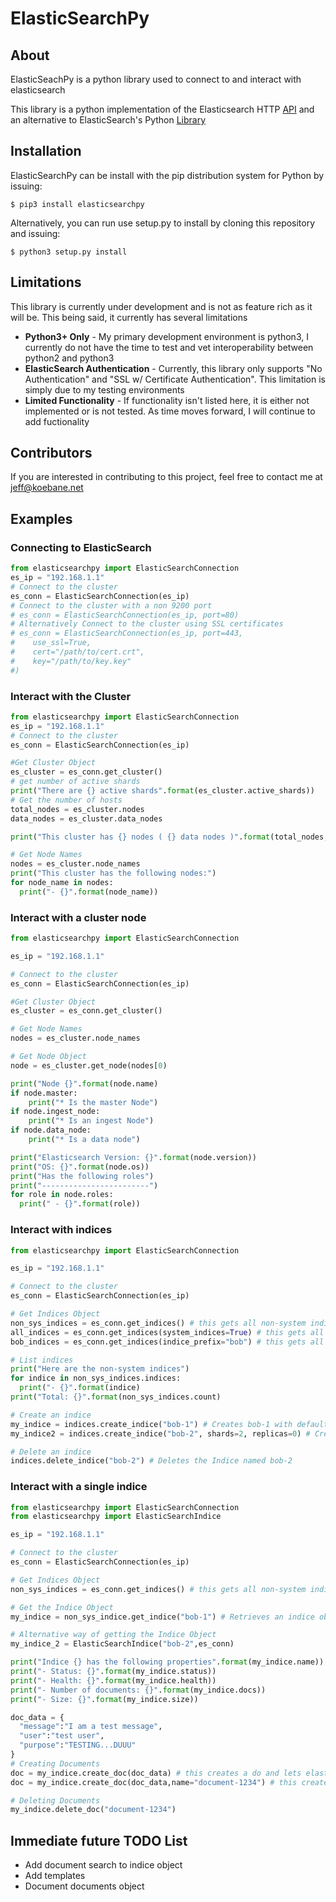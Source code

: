 # ElasticSearchPy

## About
ElasticSeachPy is a python library used to connect to and interact with elasticsearch

This library is a python implementation of the Elasticsearch HTTP [API](https://www.elastic.co/guide/en/elasticsearch/reference/current/docs.html) and an alternative to ElasticSearch's Python [Library](https://elasticsearch-py.readthedocs.io/en/master/api.html)

## Installation
ElasticSearchPy can be install with the pip distribution system for Python by issuing:
```
$ pip3 install elasticsearchpy
```
Alternatively, you can run use setup.py to install by cloning this repository and issuing:
```
$ python3 setup.py install
```

## Limitations
This library is currently under development and is not as feature rich as it will be.  This being said, it currently has several limitations
* **Python3+ Only** - My primary development environment is python3, I currently do not have the time to test and vet interoperability between python2 and python3
* **ElasticSearch Authentication** - Currently, this library only supports "No Authentication" and "SSL w/ Certificate Authentication".  This limitation is simply due to my testing environments
* **Limited Functionality** - If functionality isn't listed here, it is either not implemented or is not tested.  As time moves forward, I will continue to add fuctionality

## Contributors
If you are interested in contributing to this project, feel free to contact me at jeff@koebane.net

## Examples
### Connecting to ElasticSearch
```python
from elasticsearchpy import ElasticSearchConnection
es_ip = "192.168.1.1"
# Connect to the cluster
es_conn = ElasticSearchConnection(es_ip)
# Connect to the cluster with a non 9200 port
# es_conn = ElasticSearchConnection(es_ip, port=80)
# Alternatively Connect to the cluster using SSL certificates
# es_conn = ElasticSearchConnection(es_ip, port=443,
#    use_ssl=True,
#    cert="/path/to/cert.crt",
#    key="/path/to/key.key"
#)
```

### Interact with the Cluster
```python
from elasticsearchpy import ElasticSearchConnection
es_ip = "192.168.1.1"
# Connect to the cluster
es_conn = ElasticSearchConnection(es_ip)

#Get Cluster Object
es_cluster = es_conn.get_cluster()
# get number of active shards
print("There are {} active shards".format(es_cluster.active_shards))
# Get the number of hosts
total_nodes = es_cluster.nodes
data_nodes = es_cluster.data_nodes

print("This cluster has {} nodes ( {} data nodes )".format(total_nodes,data_nodes))

# Get Node Names
nodes = es_cluster.node_names
print("This cluster has the following nodes:")
for node_name in nodes:
  print("- {}".format(node_name))
```

### Interact with a cluster node
```python
from elasticsearchpy import ElasticSearchConnection

es_ip = "192.168.1.1"

# Connect to the cluster
es_conn = ElasticSearchConnection(es_ip)

#Get Cluster Object
es_cluster = es_conn.get_cluster()

# Get Node Names
nodes = es_cluster.node_names

# Get Node Object
node = es_cluster.get_node(nodes[0)

print("Node {}".format(node.name)
if node.master:
    print("* Is the master Node")
if node.ingest_node:
    print("* Is an ingest Node")
if node.data_node:
    print("* Is a data node")

print("Elasticsearch Version: {}".format(node.version))
print("OS: {}".format(node.os))
print("Has the following roles")
print("------------------------")
for role in node.roles:
  print(" - {}".format(role))
```

### Interact with indices
```python
from elasticsearchpy import ElasticSearchConnection

es_ip = "192.168.1.1"

# Connect to the cluster
es_conn = ElasticSearchConnection(es_ip)

# Get Indices Object
non_sys_indices = es_conn.get_indices() # this gets all non-system indices
all_indices = es_conn.get_indices(system_indices=True) # this gets all indices including system indices
bob_indices = es_conn.get_indices(indice_prefix="bob") # this gets all indices that start with bob

# List indices
print("Here are the non-system indices")
for indice in non_sys_indices.indices:
  print("- {}".format(indice)
print("Total: {}".format(non_sys_indices.count)

# Create an indice
my_indice = indices.create_indice("bob-1") # Creates bob-1 with default shard replica values
my_indice2 = indices.create_indice("bob-2", shards=2, replicas=0) # Creates bob-2 with 2 shards and 0 replicas

# Delete an indice
indices.delete_indice("bob-2") # Deletes the Indice named bob-2
```
### Interact with a single indice
```python
from elasticsearchpy import ElasticSearchConnection
from elasticsearchpy import ElasticSearchIndice

es_ip = "192.168.1.1"

# Connect to the cluster
es_conn = ElasticSearchConnection(es_ip)

# Get Indices Object
non_sys_indices = es_conn.get_indices() # this gets all non-system indices

# Get the Indice Object
my_indice = non_sys_indice.get_indice("bob-1") # Retrieves an indice object from the indice bob-1

# Alternative way of getting the Indice Object
my_indice_2 = ElasticSearchIndice("bob-2",es_conn)

print("Indice {} has the following properties".format(my_indice.name))
print("- Status: {}".format(my_indice.status))
print("- Health: {}".format(my_indice.health))
print("- Number of documents: {}".format(my_indice.docs))
print("- Size: {}".format(my_indice.size))

doc_data = {
  "message":"I am a test message",
  "user":"test user",
  "purpose":"TESTING...DUUU"
}
# Creating Documents
doc = my_indice.create_doc(doc_data) # this creates a do and lets elasticsearch generate the id
doc = my_indice.create_doc(doc_data,name="document-1234") # this creates a document that you generate the id for

# Deleting Documents
my_indice.delete_doc("document-1234")
```

## Immediate future TODO List
* Add document search to indice object
* Add templates
* Document documents object